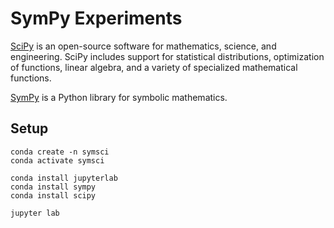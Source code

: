 # SymPy Experiments

[SciPy](https://docs.scipy.org/doc/scipy/index.html) is an open-source software for mathematics, science, and engineering. SciPy includes support for statistical distributions, optimization of functions, linear algebra, and a variety of specialized mathematical functions.

[SymPy](https://www.sympy.org/en/index.html) is a Python library for symbolic mathematics.

## Setup

    conda create -n symsci
    conda activate symsci

    conda install jupyterlab
    conda install sympy
    conda install scipy

    jupyter lab
